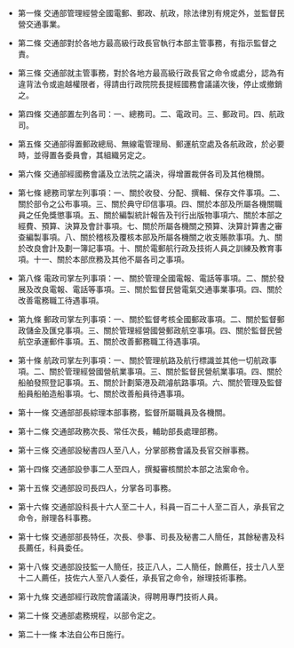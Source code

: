* 第一條 交通部管理經營全國電郵、郵政、航政，除法律別有規定外，並監督民營交通事業。

* 第二條 交通部對於各地方最高級行政長官執行本部主管事務，有指示監督之責。

* 第三條 交通部就主管事務，對於各地方最高級行政長官之命令或處分，認為有違背法令或逾越權限者，得請由行政院院長提經國務會議議次後，停止或撤銷之。

* 第四條 交通部置左列各司：一、總務司。二、電政司。三、郵政司。四、航政司。

* 第五條 交通部得置郵政總局、無線電管理局、郵運航空處及各航政政，於必要時，並得置各委員會，其組織另定之。

* 第六條 交通部經國務會議及立法院之議決，得增置裁併各司及其他機關。

* 第七條 總務司掌左列事項：一、關於收發、分配、撰輯、保存文件事項。二、關於部令之公布事項。三、關於典守印信事項。四、關於本部及所屬各機關職員之任免獎懲事項。五、關於編製統計報告及刊行出版物事項六、關於本部之經費、預算、決算及會計事項。七、關於所屬各機關之預算、決算計算書之審查編製事項。八、關於稽核及覆核本部及所屬各機關之收支賬款事項。九、關於改良會計及劃一簿記事項。十、關於電郵航行政及技術人員之訓練及教育事項。十一、關於本部庶務及其他不屬各司之事項。

* 第八條 電政司掌左列事項：一、關於管理全國電報、電話等事項。二、關於發展及改良電報、電話等事項。三、關於監督民營電氣交通事業事項。四、關於改善電務職工待遇事項。

* 第九條 郵政司掌左列事項：一、關於監督考核全國郵政事項。二、關於監督郵政儲金及匯兌事項。三、關於管理經營國營郵政航空事項。四、關於監督民營航空承運郵件事項。五、關於改善郵務職工待遇事項。

* 第十條 航政司掌左列事項：一、關於管理航路及航行標識並其他一切航政事項。二、關於管理經營國營航業事項。三、關於監督民營航業事項。四、關於船舶發照登記事項。五、關於計劃築港及疏濬航路事項。六、關於管理及監督船員船舶造船事項。七、關於改善船員待遇事項。

* 第十一條 交通部部長綜理本部事務，監督所屬職員及各機關。

* 第十二條 交通部政務次長、常任次長，輔助部長處理部務。

* 第十三條 交通部設秘書四人至八人，分掌部務會議及長官交辦事務。

* 第十四條 交通部設參事二人至四人，撰擬審核關於本部之法案命令。

* 第十五條 交通部設司長四人，分掌各司事務。

* 第十六條 交通部設科長十六人至二十人，科員一百二十人至二百人，承長官之命令，辦理各科事務。

* 第十七條 交通部部長特任，次長、參事、司長及秘書二人簡任，其餘秘書及科長薦任，科員委任。

* 第十八條 交通部設技監一人簡任，技正八人，二人簡任，餘薦任，技士八人至十二人薦任，技佐六人至八人委任，承長官之命令，辦理技術事務。

* 第十九條 交通部經行政院會議議決，得聘用專門技術人員。

* 第二十條 交通部處務規程，以部令定之。

* 第二十一條 本法自公布日施行。

